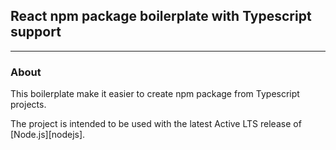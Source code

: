 ## React npm package boilerplate with Typescript support

---

### About

This boilerplate make it easier to create npm package from Typescript projects.

The project is intended to be used with the latest Active LTS release of [Node.js][nodejs].